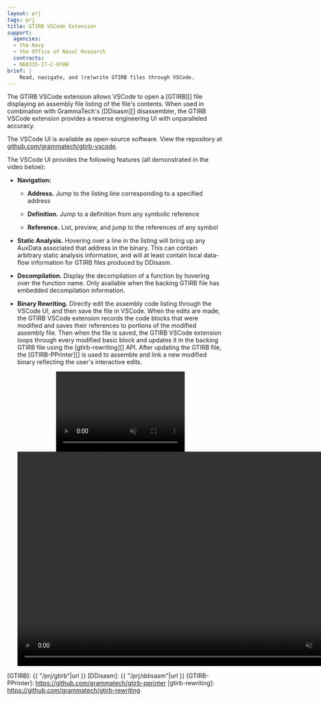 ```yaml
---
layout: prj
tags: prj
title: GTIRB VSCode Extension
support:
  agencies:
  - the Navy
  - the Office of Naval Research
  contracts:
  - N68335-17-C-0700
brief: |
    Read, navigate, and (re)write GTIRB files through VSCode.
---
```


The GTIRB VSCode extension allows VSCode to open a [GTIRB][] file
displaying an assembly file listing of the file's contents.  When used
in combination with GrammaTech's [DDisasm][] disassembler, the GTIRB
VSCode extension provides a reverse engineering UI with unparalleled
accuracy.

The VSCode UI is available as open-source software.  View the
repository at [github.com/grammatech/gtirb-vscode].

[github.com/grammatech/gtirb-vscode]: https://github.com/grammatech/gtirb-vscode

The VSCode UI provides the following features (all demonstrated in the
video below):

- **Navigation:**

    - **Address.** Jump to the listing line corresponding to a
      specified address

    - **Definition.** Jump to a definition from any symbolic reference

    - **Reference.** List, preview, and jump to the references of any
      symbol

- **Static Analysis.** Hovering over a line in the listing will bring
    up any AuxData associated that address in the binary.  This can
    contain arbitrary static analysis information, and will at least
    contain local data-flow information for GTIRB files produced by
    DDisasm.

- **Decompilation.** Display the decompilation of a function by
    hovering over the function name.  Only available when the backing
    GTIRB file has embedded decompilation information.

- **Binary Rewriting.** Directly edit the assembly code listing
    through the VSCode UI, and then save the file in VSCode.  When the
    edits are made, the GTIRB VSCode extension records the code blocks
    that were modified and saves their references to portions of the
    modified assembly file.  Then when the file is saved, the GTIRB
    VSCode extension loops through every modified basic block and
    updates it in the backing GTIRB file using the [gtirb-rewriting][]
    API.  After updating the GTIRB file, the [GTIRB-PPrinter][] is
    used to assemble and link a new modified binary reflecting the
    user's interactive edits.

    <center>
    <div class="w3-hide-medium w3-hide-large">
    <video width=300px height=187px playsinline controls muted>
    <source src="https://static.grammatech.com/research/vscode-demo-short.mp4#t=0.01" type="video/mp4">
    </video>
    </div>
    <div class="w3-hide-small">
    <video width=800px height=500px playsinline controls muted>
    <source src="https://static.grammatech.com/research/vscode-demo-short.mp4#t=0.01" type="video/mp4">
    </video>
    </div>
    </center>

[GTIRB]: {{ "/prj/gtirb"|url }}
[DDisasm]: {{ "/prj/ddisasm"|url }}
[GTIRB-PPrinter]: https://github.com/grammatech/gtirb-pprinter
[gtirb-rewriting]: https://github.com/grammatech/gtirb-rewriting
